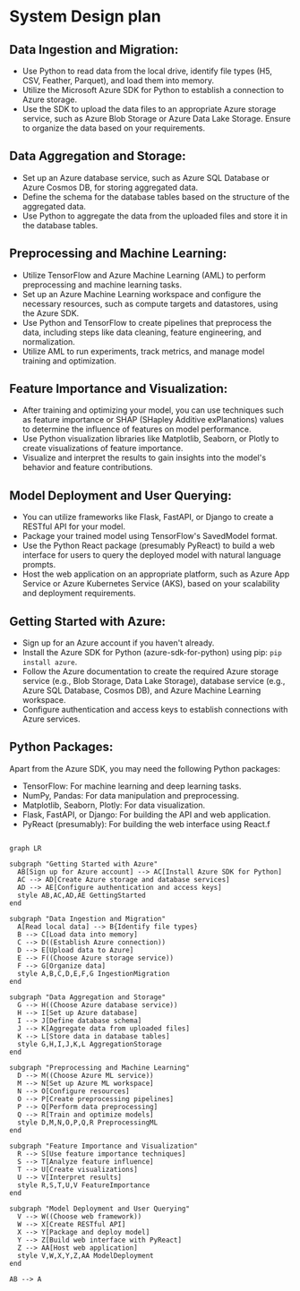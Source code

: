 # System Design plan 

## Data Ingestion and Migration:
- Use Python to read data from the local drive, identify file types (H5, CSV, Feather, Parquet), and load them into memory.
- Utilize the Microsoft Azure SDK for Python to establish a connection to Azure storage.
- Use the SDK to upload the data files to an appropriate Azure storage service, such as Azure Blob Storage or Azure Data Lake Storage. Ensure to organize the data based on your requirements.

## Data Aggregation and Storage:
- Set up an Azure database service, such as Azure SQL Database or Azure Cosmos DB, for storing aggregated data.
- Define the schema for the database tables based on the structure of the aggregated data.
- Use Python to aggregate the data from the uploaded files and store it in the database tables.

## Preprocessing and Machine Learning:
- Utilize TensorFlow and Azure Machine Learning (AML) to perform preprocessing and machine learning tasks.
- Set up an Azure Machine Learning workspace and configure the necessary resources, such as compute targets and datastores, using the Azure SDK.
- Use Python and TensorFlow to create pipelines that preprocess the data, including steps like data cleaning, feature engineering, and normalization.
- Utilize AML to run experiments, track metrics, and manage model training and optimization.

## Feature Importance and Visualization:
- After training and optimizing your model, you can use techniques such as feature importance or SHAP (SHapley Additive exPlanations) values to determine the influence of features on model performance.
- Use Python visualization libraries like Matplotlib, Seaborn, or Plotly to create visualizations of feature importance.
- Visualize and interpret the results to gain insights into the model's behavior and feature contributions.

## Model Deployment and User Querying:
- You can utilize frameworks like Flask, FastAPI, or Django to create a RESTful API for your model.
- Package your trained model using TensorFlow's SavedModel format.
- Use the Python React package (presumably PyReact) to build a web interface for users to query the deployed model with natural language prompts.
- Host the web application on an appropriate platform, such as Azure App Service or Azure Kubernetes Service (AKS), based on your scalability and deployment requirements.

## Getting Started with Azure:
- Sign up for an Azure account if you haven't already.
- Install the Azure SDK for Python (azure-sdk-for-python) using pip: `pip install azure`.
- Follow the Azure documentation to create the required Azure storage service (e.g., Blob Storage, Data Lake Storage), database service (e.g., Azure SQL Database, Cosmos DB), and Azure Machine Learning workspace.
- Configure authentication and access keys to establish connections with Azure services.

## Python Packages:
Apart from the Azure SDK, you may need the following Python packages:
- TensorFlow: For machine learning and deep learning tasks.
- NumPy, Pandas: For data manipulation and preprocessing.
- Matplotlib, Seaborn, Plotly: For data visualization.
- Flask, FastAPI, or Django: For building the API and web application.
- PyReact (presumably): For building the web interface using React.f

```mermaid 

graph LR

subgraph "Getting Started with Azure"
  AB[Sign up for Azure account] --> AC[Install Azure SDK for Python]
  AC --> AD[Create Azure storage and database services]
  AD --> AE[Configure authentication and access keys]
  style AB,AC,AD,AE GettingStarted
end

subgraph "Data Ingestion and Migration"
  A[Read local data] --> B{Identify file types}
  B --> C[Load data into memory]
  C --> D((Establish Azure connection))
  D --> E[Upload data to Azure]
  E --> F((Choose Azure storage service))
  F --> G[Organize data]
  style A,B,C,D,E,F,G IngestionMigration
end

subgraph "Data Aggregation and Storage"
  G --> H((Choose Azure database service))
  H --> I[Set up Azure database]
  I --> J[Define database schema]
  J --> K[Aggregate data from uploaded files]
  K --> L[Store data in database tables]
  style G,H,I,J,K,L AggregationStorage
end

subgraph "Preprocessing and Machine Learning"
  D --> M((Choose Azure ML service))
  M --> N[Set up Azure ML workspace]
  N --> O[Configure resources]
  O --> P[Create preprocessing pipelines]
  P --> Q[Perform data preprocessing]
  Q --> R[Train and optimize models]
  style D,M,N,O,P,Q,R PreprocessingML
end

subgraph "Feature Importance and Visualization"
  R --> S[Use feature importance techniques]
  S --> T[Analyze feature influence]
  T --> U[Create visualizations]
  U --> V[Interpret results]
  style R,S,T,U,V FeatureImportance
end

subgraph "Model Deployment and User Querying"
  V --> W((Choose web framework))
  W --> X[Create RESTful API]
  X --> Y[Package and deploy model]
  Y --> Z[Build web interface with PyReact]
  Z --> AA[Host web application]
  style V,W,X,Y,Z,AA ModelDeployment
end

AB --> A

```